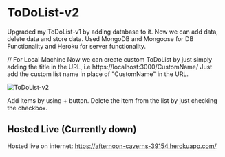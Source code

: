 # ToDoList-v2
Upgraded my ToDoList-v1 by adding database to it. Now we can add data, delete data and store data. Used MongoDB and Mongoose for DB Functionality and Heroku for server functionality.

// For Local Machine
Now we can create custom ToDoList by just simply adding the title in the URL, i.e https://localhost:3000/CustomName/
Just add the custom list name in place of "CustomName" in the URL.

![ToDoList-v2](https://user-images.githubusercontent.com/56511092/184475991-83bf1dc6-c469-413b-a22e-4c4c5a228cbf.png)

Add items by using + button.
Delete the item from the list by just checking the checkbox.

## Hosted Live (Currently down)
Hosted live on internet: https://afternoon-caverns-39154.herokuapp.com/
